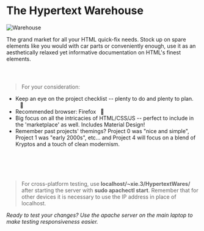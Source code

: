 # The Hypertext Warehouse
![Warehouse](https://user-images.githubusercontent.com/79682953/164791360-bd2cf839-aee0-4255-a41e-ebf721b2812a.jpg)


The grand market for all your HTML quick-fix needs. Stock up on spare elements like you would with car parts or conveniently enough, use it as an aesthetically relaxed yet informative documentation on HTML's finest elements.
<br><br>
#

> For your consideration:
- Keep an eye on the project checklist -- plenty to do and plenty to plan. &nbsp;&nbsp;&nbsp;:minidisc:
- Recommended browser: Firefox&nbsp;&nbsp;&nbsp;:bookmark_tabs:
- Big focus on all the intricacies of HTML/CSS/JS -- perfect to include in the 'marketplace' as well. Includes Material Design!
- Remember past projects' themings? Project 0 was "nice and simple", Project 1 was "early 2000s", etc... and Project 4 will focus on a blend of Kryptos and a touch of clean modernism.

<br><br>
#
> For cross-platform testing, use **localhost/~xie.3/HypertextWares/** after starting the server with **sudo apachectl start**. Remember that for other devices it is necessary to use the IP address in place of localhost.

_Ready to test your changes? Use the apache server on the main laptop to make testing responsiveness easier._
